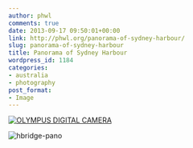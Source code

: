```yaml
---
author: phwl
comments: true
date: 2013-09-17 09:50:01+00:00
link: http://phwl.org/panorama-of-sydney-harbour/
slug: panorama-of-sydney-harbour
title: Panorama of Sydney Harbour
wordpress_id: 1184
categories:
- australia
- photography
post_format:
- Image
---
```


[![OLYMPUS DIGITAL CAMERA](http://phwl.org/wp-content/uploads/2013/09/hbridge-pano24092013-lores-1024x300.jpg)](http://phwl.org/wp-content/uploads/2013/09/hbridge-pano24092013-lores.jpg)

<!-- more -->

![hbridge-pano](http://phwl.org/wp-content/uploads/2013/09/hbridge-pano-1024x382.jpg)
